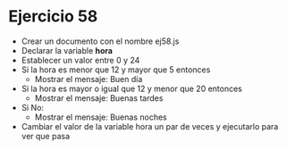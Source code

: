 # Ejercicio 58

* Crear un documento con el nombre ej58.js
* Declarar la variable **hora**
* Establecer un valor entre 0 y 24
* Si la hora es menor que 12 y mayor que 5 entonces
    * Mostrar el mensaje: Buen día
* Si la hora es mayor o igual que 12 y menor que 20 entonces
    * Mostrar el mensaje: Buenas tardes
* Si No:
    * Mostrar el mensaje: Buenas noches
* Cambiar el valor de la variable hora un par de veces y ejecutarlo para ver que pasa
